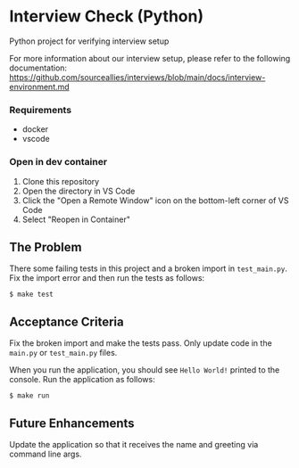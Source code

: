 # Interview Check (Python)
Python project for verifying interview setup

For more information about our interview setup, please refer to the following documentation:
https://github.com/sourceallies/interviews/blob/main/docs/interview-environment.md

### Requirements
 - docker
 - vscode

### Open in dev container
1. Clone this repository
2. Open the directory in VS Code
3. Click the "Open a Remote Window" icon on the bottom-left corner of VS Code
4. Select "Reopen in Container"

## The Problem
There some failing tests in this project and a broken import in `test_main.py`. Fix the import error and then run the tests as follows:

```
$ make test
```

## Acceptance Criteria
Fix the broken import and make the tests pass. Only update code in the `main.py` or `test_main.py` files.

When you run the application, you should see `Hello World!` printed to the console. Run the application as follows:

```
$ make run
```

## Future Enhancements
Update the application so that it receives the name and greeting via command line args.